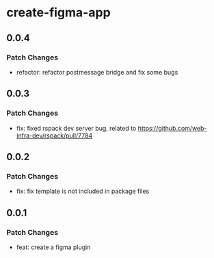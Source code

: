 # create-figma-app

## 0.0.4

### Patch Changes

- refactor: refactor postmessage bridge and fix some bugs

## 0.0.3

### Patch Changes

- fix: fixed rspack dev server bug, related to https://github.com/web-infra-dev/rspack/pull/7784

## 0.0.2

### Patch Changes

- fix: fix template is not included in package files

## 0.0.1

### Patch Changes

- feat: create a figma plugin
